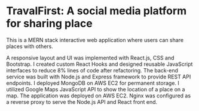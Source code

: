 # TravalFirst: A social media platform for sharing place
 
This is a MERN stack interactive web application where users can share places with others.

A responsive layout and UI was implemented with React.js, CSS and Bootstrap. I created custom React Hooks and designed reusable JavaScript interfaces to reduce 8% lines of code after refactoring.
The back-end service was built with Node.js and Express framework to provide REST API endpoints. I deployed MongoDB on AWS EC2 for permanent storage. 
I utilized Google Maps JavaScript API to show the location of a place on a map.
The application was deployed on AWS EC2. Nginx was configured as a reverse proxy to serve the Node.js API and React front end.
